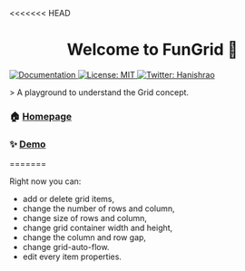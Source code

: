 <<<<<<< HEAD
<h1 align="center">Welcome to FunGrid 👋</h1>
<p>
  <a href="https://github.com/Hyraze/FunGrid#readme" target="_blank">
    <img alt="Documentation" src="https://img.shields.io/badge/documentation-yes-brightgreen.svg" />
  </a>
  <a href="https://github.com/Hyraze/FunGrid/blob/master/LICENSE" target="_blank">
    <img alt="License: MIT" src="https://img.shields.io/badge/License-MIT-yellow.svg" />
  </a>
  <a href="https://twitter.com/Hanishrao" target="_blank">
    <img alt="Twitter: Hanishrao" src="https://img.shields.io/twitter/follow/Hanishrao.svg?style=social" />
  </a>
</p>
> A playground to understand the Grid concept.

### 🏠 [Homepage](https://github.com/Hyraze/FunGrid#readme)

### ✨ [Demo](https://hyraze.github.io/FunGrid/)
=======

Right now you can:
- add or delete grid items, 
- change the number of rows and column, 
- change size of rows and column, 
- change grid container width and height, 
- change the column and row gap,
- change grid-auto-flow.
- edit every item properties. 







